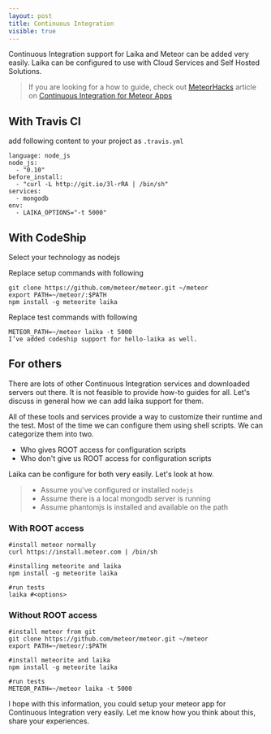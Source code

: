 ```yaml
---
layout: post
title: Continuous Integration
visible: true
---
```


Continuous Integration support for Laika and Meteor can be added very easily. Laika can be configured to use with Cloud Services and Self Hosted Solutions.

> If you are looking for a how to guide, check out [MeteorHacks](http://meteorhacks.com) article on [Continuous Integration for Meteor Apps](http://meteorhacks.com/continuos-integration-for-meteor-apps.html)

## With Travis CI
add following content to your project as `.travis.yml`

    language: node_js
    node_js:
      - "0.10"
    before_install:
      - "curl -L http://git.io/3l-rRA | /bin/sh"
    services:
      - mongodb
    env: 
      - LAIKA_OPTIONS="-t 5000"

## With CodeShip

Select your technology as nodejs

Replace setup commands with following

    git clone https://github.com/meteor/meteor.git ~/meteor
    export PATH=~/meteor/:$PATH
    npm install -g meteorite laika

Replace test commands with following

    METEOR_PATH=~/meteor laika -t 5000
    I’ve added codeship support for hello-laika as well.

## For others

There are lots of other Continuous Integration services and downloaded servers out there. It is not feasible to provide how-to guides for all. Let's discuss in general how we can add laika support for them.

All of these tools and services provide a way to customize their runtime and the test. Most of the time we can configure them using shell scripts. We can categorize them into two.

* Who gives ROOT access for configuration scripts
* Who don't give us ROOT access for configuration scripts

Laika can be configure for both very easily. Let's look at how.

> * Assume you've configured or installed `nodejs`
> * Assume there is a local mongodb server is running
> * Assume phantomjs is installed and available on the path

### With ROOT access

    #install meteor normally
    curl https://install.meteor.com | /bin/sh

    #installing meteorite and laika
    npm install -g meteorite laika

    #run tests
    laika #<options>

### Without ROOT access

    #install meteor from git
    git clone https://github.com/meteor/meteor.git ~/meteor
    export PATH=~/meteor/:$PATH

    #install meteorite and laika
    npm install -g meteorite laika

    #run tests
    METEOR_PATH=~/meteor laika -t 5000

I hope with this information, you could setup your meteor app for Continuous Integration very easily. Let me know how you think about this, share your experiences.
